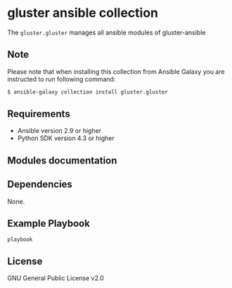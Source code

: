 gluster ansible collection
====================================

The `gluster.gluster` manages all ansible modules of gluster-ansible

Note
----
Please note that when installing this collection from Ansible Galaxy you are instructed to run following command:

```bash
$ ansible-galaxy collection install gluster.gluster
```


Requirements
------------

 * Ansible version 2.9 or higher
 * Python SDK version 4.3 or higher

Modules documentation
--------------

Dependencies
------------
None.

Example Playbook
----------------

```
playbook
```
License
-------

GNU General Public License v2.0
